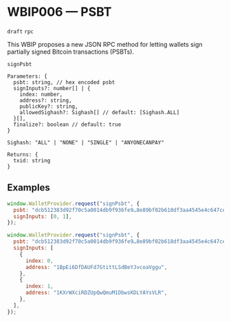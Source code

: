 # WBIP006 — PSBT

`draft` `rpc`

This WBIP proposes a new JSON RPC method for letting wallets sign partially signed Bitcoin transactions (PSBTs).

`signPsbt`

```
Parameters: {
  psbt: string, // hex encoded psbt
  signInputs?: number[] | {
    index: number,
    address?: string,
    publicKey?: string,
    allowedSighash?: Sighash[] // default: [Sighash.ALL]
  }[],
  finalize?: boolean // default: true
}

Sighash: "ALL" | "NONE" | "SINGLE" | "ANYONECANPAY"

Returns: {
  txid: string
}
```

## Examples

```js
window.WalletProvider.request("signPsbt", {
  psbt: "dcb512383d92f70c5a0014db9f936fe9…8e89bf02b618df3aa4545e4c647ce3a1",
  signInputs: [0, 1],
});
```

```js
window.WalletProvider.request("signPsbt", {
  psbt: "dcb512383d92f70c5a0014db9f936fe9…8e89bf02b618df3aa4545e4c647ce3a1",
  signInputs: [
    {
      index: 0,
      address: "1BpEi6DfDAUFd7GtittLSdBeYJvcoaVggu",
    },
    {
      index: 1,
      address: "1KXrWXciRDZUpQwQmuM1DbwsKDLYAYsVLR",
    },
  ],
});
```
